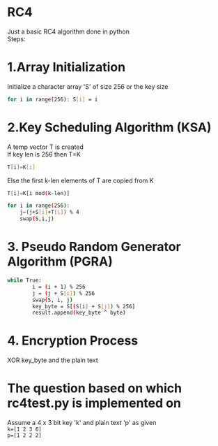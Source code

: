 # RC4
Just a basic RC4 algorithm done in python  
Steps:  
# 1.Array Initialization    
Initialize a character array 'S' of size 256 or the key size  
```bash
for i in range(256): S[i] = i
 ```   
# 2.Key Scheduling Algorithm (KSA)  
A temp vector T is created    
If key len is 256 then T=K    
```bash
T[i]=K[i]
```
Else the first k-len elements of T are copied from K    
```bash 
T[i]=K[i mod(k-len)]
```    
```bash
for i in range(256):
    j=(j+S[i]+T[i]) % 4
    swap(S,i,j)
```            
# 3. Pseudo Random Generator Algorithm (PGRA)
```bash
while True:
        i = (i + 1) % 256
        j = (j + S[i]) % 256
        swap(S, i, j)
        key_byte = S[(S[i] + S[j]) % 256]
        result.append(key_byte ^ byte)
```
# 4. Encryption Process
XOR key_byte and the plain text

# The question based on which rc4test.py is implemented on

Assume a 4 x 3 bit key 'k' and plain text 'p' as given  
``
k=[1 2 3 6]
``  
``
p=[1 2 2 2]
``  
